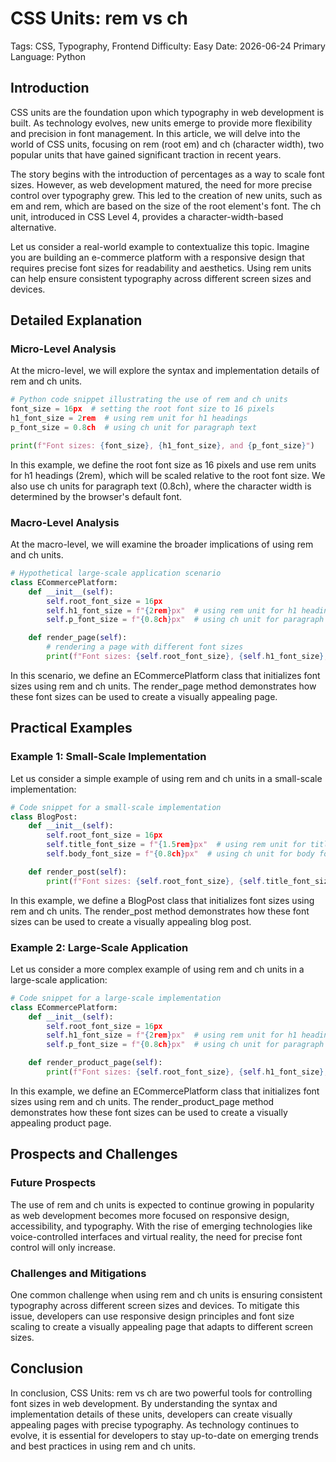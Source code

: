 # CSS Units: rem vs ch
Tags: CSS, Typography, Frontend
Difficulty: Easy
Date: 2026-06-24
Primary Language: Python

## Introduction

CSS units are the foundation upon which typography in web development is built. As technology evolves, new units emerge to provide more flexibility and precision in font management. In this article, we will delve into the world of CSS units, focusing on rem (root em) and ch (character width), two popular units that have gained significant traction in recent years.

The story begins with the introduction of percentages as a way to scale font sizes. However, as web development matured, the need for more precise control over typography grew. This led to the creation of new units, such as em and rem, which are based on the size of the root element's font. The ch unit, introduced in CSS Level 4, provides a character-width-based alternative.

Let us consider a real-world example to contextualize this topic. Imagine you are building an e-commerce platform with a responsive design that requires precise font sizes for readability and aesthetics. Using rem units can help ensure consistent typography across different screen sizes and devices.

## Detailed Explanation

### Micro-Level Analysis

At the micro-level, we will explore the syntax and implementation details of rem and ch units.

```python
# Python code snippet illustrating the use of rem and ch units
font_size = 16px  # setting the root font size to 16 pixels
h1_font_size = 2rem  # using rem unit for h1 headings
p_font_size = 0.8ch  # using ch unit for paragraph text

print(f"Font sizes: {font_size}, {h1_font_size}, and {p_font_size}")
```

In this example, we define the root font size as 16 pixels and use rem units for h1 headings (2rem), which will be scaled relative to the root font size. We also use ch units for paragraph text (0.8ch), where the character width is determined by the browser's default font.

### Macro-Level Analysis

At the macro-level, we will examine the broader implications of using rem and ch units.

```python
# Hypothetical large-scale application scenario
class ECommercePlatform:
    def __init__(self):
        self.root_font_size = 16px
        self.h1_font_size = f"{2rem}px"  # using rem unit for h1 headings
        self.p_font_size = f"{0.8ch}px"  # using ch unit for paragraph text

    def render_page(self):
        # rendering a page with different font sizes
        print(f"Font sizes: {self.root_font_size}, {self.h1_font_size}, and {self.p_font_size}")
```

In this scenario, we define an ECommercePlatform class that initializes font sizes using rem and ch units. The render_page method demonstrates how these font sizes can be used to create a visually appealing page.

## Practical Examples

### Example 1: Small-Scale Implementation

Let us consider a simple example of using rem and ch units in a small-scale implementation:

```python
# Code snippet for a small-scale implementation
class BlogPost:
    def __init__(self):
        self.root_font_size = 16px
        self.title_font_size = f"{1.5rem}px"  # using rem unit for title font size
        self.body_font_size = f"{0.8ch}px"  # using ch unit for body font size

    def render_post(self):
        print(f"Font sizes: {self.root_font_size}, {self.title_font_size}, and {self.body_font_size}")
```

In this example, we define a BlogPost class that initializes font sizes using rem and ch units. The render_post method demonstrates how these font sizes can be used to create a visually appealing blog post.

### Example 2: Large-Scale Application

Let us consider a more complex example of using rem and ch units in a large-scale application:

```python
# Code snippet for a large-scale implementation
class ECommercePlatform:
    def __init__(self):
        self.root_font_size = 16px
        self.h1_font_size = f"{2rem}px"  # using rem unit for h1 headings
        self.p_font_size = f"{0.8ch}px"  # using ch unit for paragraph text

    def render_product_page(self):
        print(f"Font sizes: {self.root_font_size}, {self.h1_font_size}, and {self.p_font_size}")
```

In this example, we define an ECommercePlatform class that initializes font sizes using rem and ch units. The render_product_page method demonstrates how these font sizes can be used to create a visually appealing product page.

## Prospects and Challenges

### Future Prospects

The use of rem and ch units is expected to continue growing in popularity as web development becomes more focused on responsive design, accessibility, and typography. With the rise of emerging technologies like voice-controlled interfaces and virtual reality, the need for precise font control will only increase.

### Challenges and Mitigations

One common challenge when using rem and ch units is ensuring consistent typography across different screen sizes and devices. To mitigate this issue, developers can use responsive design principles and font size scaling to create a visually appealing page that adapts to different screen sizes.

## Conclusion

In conclusion, CSS Units: rem vs ch are two powerful tools for controlling font sizes in web development. By understanding the syntax and implementation details of these units, developers can create visually appealing pages with precise typography. As technology continues to evolve, it is essential for developers to stay up-to-date on emerging trends and best practices in using rem and ch units.